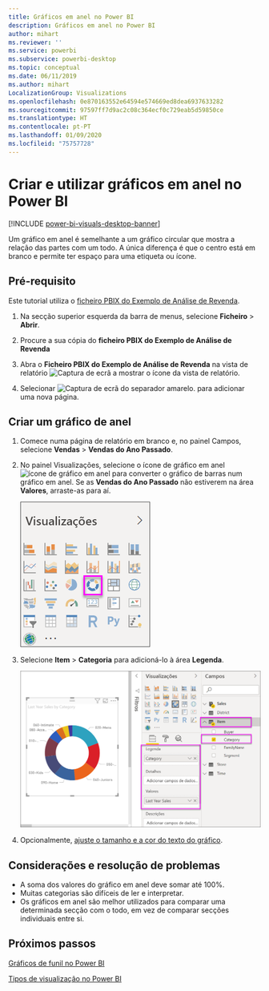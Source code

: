```yaml
---
title: Gráficos em anel no Power BI
description: Gráficos em anel no Power BI
author: mihart
ms.reviewer: ''
ms.service: powerbi
ms.subservice: powerbi-desktop
ms.topic: conceptual
ms.date: 06/11/2019
ms.author: mihart
LocalizationGroup: Visualizations
ms.openlocfilehash: 0e870163552e64594e574669ed8dea6937633282
ms.sourcegitcommit: 97597ff7d9ac2c08c364ecf0c729eab5d59850ce
ms.translationtype: HT
ms.contentlocale: pt-PT
ms.lasthandoff: 01/09/2020
ms.locfileid: "75757728"
---
```

# <a name="create-and-use-doughnut-charts-in-power-bi"></a>Criar e utilizar gráficos em anel no Power BI

[!INCLUDE [power-bi-visuals-desktop-banner](../includes/power-bi-visuals-desktop-banner.md)]

Um gráfico em anel é semelhante a um gráfico circular que mostra a relação das partes com um todo. A única diferença é que o centro está em branco e permite ter espaço para uma etiqueta ou ícone.

## <a name="prerequisite"></a>Pré-requisito

Este tutorial utiliza o [ficheiro PBIX do Exemplo de Análise de Revenda](https://download.microsoft.com/download/9/6/D/96DDC2FF-2568-491D-AAFA-AFDD6F763AE3/Retail%20Analysis%20Sample%20PBIX.pbix).

1. Na secção superior esquerda da barra de menus, selecione **Ficheiro** > **Abrir**.
   
2. Procure a sua cópia do **ficheiro PBIX do Exemplo de Análise de Revenda**

1. Abra o **Ficheiro PBIX do Exemplo de Análise de Revenda** na vista de relatório ![Captura de ecrã a mostrar o ícone da vista de relatório](media/power-bi-visualization-kpi/power-bi-report-view.png).

1. Selecionar ![Captura de ecrã do separador amarelo.](media/power-bi-visualization-kpi/power-bi-yellow-tab.png) para adicionar uma nova página.


## <a name="create-a-doughnut-chart"></a>Criar um gráfico de anel

1. Comece numa página de relatório em branco e, no painel Campos, selecione **Vendas** \> **Vendas do Ano Passado**.  
   
3. No painel Visualizações, selecione o ícone de gráfico em anel ![ícone de gráfico em anel](media/power-bi-visualization-doughnut-charts/power-bi-icon.png) para converter o gráfico de barras num gráfico em anel. Se as **Vendas do Ano Passado** não estiverem na área **Valores**, arraste-as para aí.
     
   ![Painel de visualização com gráfico em anel selecionado](media/power-bi-visualization-doughnut-charts/power-bi-doughnut-chart.png)

4. Selecione **Item** \> **Categoria** para adicioná-lo à área **Legenda**. 
     
    ![gráfico em anel junto ao painel Campos](media/power-bi-visualization-doughnut-charts/power-bi-doughnut-done.png)

5. Opcionalmente, [ajuste o tamanho e a cor do texto do gráfico](power-bi-visualization-customize-title-background-and-legend.md). 

## <a name="considerations-and-troubleshooting"></a>Considerações e resolução de problemas
* A soma dos valores do gráfico em anel deve somar até 100%.
* Muitas categorias são difíceis de ler e interpretar.
* Os gráficos em anel são melhor utilizados para comparar uma determinada secção com o todo, em vez de comparar secções individuais entre si. 

## <a name="next-steps"></a>Próximos passos
[Gráficos de funil no Power BI](power-bi-visualization-funnel-charts.md)

[Tipos de visualização no Power BI](power-bi-visualization-types-for-reports-and-q-and-a.md)



